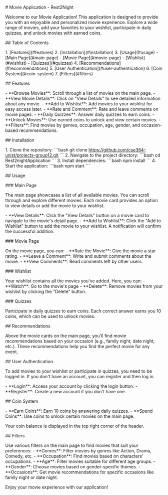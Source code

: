 \# Movie Application - Rest2Night

Welcome to our Movie Application! This application is designed to
provide you with an enjoyable and personalized movie experience. Explore
a wide range of movies, add your favorites to your wishlist, participate
in daily quizzes, and unlock movies with earned coins.

\## Table of Contents

1\. \[Features\](#features) 2. \[Installation\](#installation) 3.
\[Usage\](#usage)  - \[Main Page\](#main-page)  - \[Movie
Page\](#movie-page)  - \[Wishlist\](#wishlist)  - \[Quizzes\](#quizzes)
4. \[Recommendations\](#recommendations) 5. \[User
Authentication\](#user-authentication) 6. \[Coin System\](#coin-system)
7. \[Filters\](#filters)

\## Features

\- \*\*Browse Movies\*\*: Scroll through a list of movies on the main
page. - \*\*View Movie Details\*\*: Click on \"View Details\" to see
detailed information about any movie. - \*\*Add to Wishlist\*\*: Add
movies to your wishlist for easy access later. - \*\*Rate and
Comment\*\*: Rate and leave comments on movie pages. - \*\*Daily
Quizzes\*\*: Answer daily quizzes to earn coins. - \*\*Unlock
Movies\*\*: Use earned coins to unlock and view certain movies. -
\*\*Filters\*\*: Find movies by genres, occupation, age, gender, and
occasion-based recommendations.

\## Installation

1\. Clone the repository: \`\`\`bash git clone
https://github.com/cse364-unist/projects-group12.git \`\`\` 2. Navigate
to the project directory: \`\`\`bash cd Rest2nightApplication \`\`\` 3.
Install dependencies: \`\`\`bash npm install \`\`\` 4. Start the
application: \`\`\`bash npm start \`\`\`

\## Usage

\### Main Page

The main page showcases a list of all available movies. You can scroll
through and explore different movies. Each movie card provides an option
to view details or add the movie to your wishlist.

\- \*\*View Details\*\*: Click the \"View Details\" button on a movie
card to navigate to the movie\'s detail page. - \*\*Add to Wishlist\*\*:
Click the \"Add to Wishlist\" button to add the movie to your wishlist.
A notification will confirm the successful addition.

\### Movie Page

On the movie page, you can: - \*\*Rate the Movie\*\*: Give the movie a
star rating. - \*\*Leave a Comment\*\*: Write and submit comments about
the movie. - \*\*View Comments\*\*: Read comments left by other users.

\### Wishlist

Your wishlist contains all the movies you\'ve added. Here, you can: -
\*\*Watch\*\*: Go to the movie\'s page - \*\*Delete\*\*: Remove movies
from your wishlist by clicking the \"Delete\" button.

\### Quizzes

Participate in daily quizzes to earn coins. Each correct answer earns
you 10 coins, which can be used to unlock movies.

\## Recommendations

Above the movie cards on the main page, you\'ll find movie
recommendations based on your occasion (e.g., family night, date night,
etc.). These recommendations help you find the perfect movie for any
event.

\## User Authentication

To add movies to your wishlist or participate in quizzes, you need to be
logged in. If you don\'t have an account, you can register and then log
in.

\- \*\*Login\*\*: Access your account by clicking the login button. -
\*\*Register\*\*: Create a new account if you don't have one.

\## Coin System

\- \*\*Earn Coins\*\*: Earn 10 coins by answering daily quizzes. -
\*\*Spend Coins\*\*: Use coins to unlock certain movies on the main
page.

Your coin balance is displayed in the top right corner of the header.

\## Filters

Use various filters on the main page to find movies that suit your
preferences: - \*\*Genres\*\*: Filter movies by genres like Action,
Drama, Comedy, etc. - \*\*Occupation\*\*: Find movies based on
characters\' occupations. - \*\*Age\*\*: Filter movies suitable for
different age groups. - \*\*Gender\*\*: Choose movies based on
gender-specific themes. - \*\*Occasions\*\*: Get movie recommendations
for specific occasions like family night or date night.

Enjoy your movie experience with our application!
